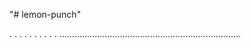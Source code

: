 "# lemon-punch"

.
.
.
.
.
.
.
.
.
.
........................................................................